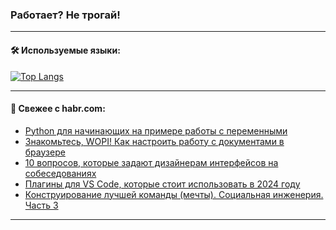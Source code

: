 ### Работает? Не трогай!

---
<!--
#### 🛠️ Technical stack:

![Java](https://img.shields.io/badge/Java-informational?logo=Oracle&style=flat&logoColor=white&color=FF4500)
![Kotlin](https://img.shields.io/badge/Kotlin-informational?logo=Kotlin&style=flat&logoColor=white&color=774D97)
![TS](https://img.shields.io/badge/TypeScript-informational?logo=typeScript&style=flat&logoColor=black&color=017acc)
![Python](https://img.shields.io/badge/Python-informational?logo=Python&style=flat&logoColor=black&color=ffdd54) <br>
![Spring](https://img.shields.io/badge/Spring-informational?logo=Spring&style=flat&logoColor=white&color=6DB33F) 
![SpringBoot](https://img.shields.io/badge/SpringBoot-informational?logo=SpringBoot&style=flat&logoColor=white&color=6DB33F)
![Nest](https://img.shields.io/badge/NestJS-informational?logo=NestJS&style=flat&logoColor=white&color=E0234E) 
![NodeJS](https://img.shields.io/badge/NodeJS-informational?logo=node.js&style=flat&logoColor=white&color=70A760)<br>
![PostgreSQL](https://img.shields.io/badge/PostgreSQL-informational?logo=PostgreSQL&style=flat&logoColor=white&color=DAA520)
![MongoDB](https://img.shields.io/badge/MongoDB-informational?logo=MongoDB&style=flat&logoColor=white&color=870000)
![Apache](https://img.shields.io/badge/Apache-informational?logo=apache&style=flat&logoColor=white&color=f74e28)

___ 
-->

#### 🛠️ Используемые языки:

[![Top Langs](https://github-readme-stats-u2qms2cxw-advtsettinggmailcoms-projects.vercel.app/api/top-langs/?username=zloylis&langs_count=10&hide_title=true&title_color=e6edf3&size_weight=0.5&count_weight=0.5&layout=compact&hide_progress=true&hide_border=true&theme=dracula)](https://github.com/zloylis)

<!---


####  :octocat:&nbsp;&nbsp; Статистика:

![GitHub stats](https://github-readme-stats-u2qms2cxw-advtsettinggmailcoms-projects.vercel.app/api?username=zloylis&show_icons=true&hide_border=true&theme=dracula&title_color=e6edf3&include_all_commits=true&count_private=true&hide_rank=false&hide_title=true&rank_icon=github)
-->
---

#### 💬 Свежее с habr.com:

<!-- BLOG-POST-LIST:START -->
- [Python для начинающих на примере работы с переменными](https://habr.com/ru/articles/825274/?utm_source=habrahabr&utm_medium=rss&utm_campaign=825274)
- [Знакомьтесь, WOPI! Как настроить работу с документами в браузере](https://habr.com/ru/companies/elma/articles/825212/?utm_source=habrahabr&utm_medium=rss&utm_campaign=825212)
- [10 вопросов, которые задают дизайнерам интерфейсов на собеседованиях](https://habr.com/ru/companies/yandex_praktikum/articles/822959/?utm_source=habrahabr&utm_medium=rss&utm_campaign=822959)
- [Плагины для VS Code, которые стоит использовать в 2024 году](https://habr.com/ru/companies/ru_mts/articles/825234/?utm_source=habrahabr&utm_medium=rss&utm_campaign=825234)
- [Конструирование лучшей команды &lpar;мечты&rpar;. Социальная инженерия. Часть 3](https://habr.com/ru/articles/825064/?utm_source=habrahabr&utm_medium=rss&utm_campaign=825064)
<!-- BLOG-POST-LIST:END -->

---
